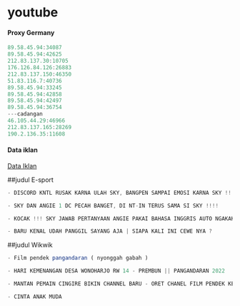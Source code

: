 # youtube


#### Proxy Germany
```js
89.58.45.94:34087
89.58.45.94:42625
212.83.137.30:10705
176.126.84.126:26883
212.83.137.150:46350
51.83.116.7:40736
89.58.45.94:33245
89.58.45.94:42858
89.58.45.94:42497
89.58.45.94:36754
---cadangan
46.105.44.29:46966
212.83.137.165:28269
190.2.136.35:11608
```

#### Data iklan
[Data Iklan](https://www.prepostseo.com/tool/fake-address-generator)

##judul E-sport

```js
- DISCORD KNTL RUSAK KARNA ULAH SKY, BANGPEN SAMPAI EMOSI KARNA SKY !!!
```
```js
- SKY DAN ANGIE 1 DC PECAH BANGET, DI NT-IN TERUS SAMA SI SKY !!!!
```
```js
- KOCAK !!! SKY JAWAB PERTANYAAN ANGIE PAKAI BAHASA INGGRIS AUTO NGAKAK 1 DISCORD
```
```js
- BARU KENAL UDAH PANGGIL SAYANG AJA | SIAPA KALI INI CEWE NYA ?
```


##judul Wikwik
```js
- Film pendek pangandaran ( nyonggah gabah )
```
```js
- HARI KEMENANGAN DESA WONOHARJO RW 14 - PREMBUN || PANGANDARAN 2022
```
```js
- MANTAN PEMAIN CINGIRE BIKIN CHANNEL BARU - ORET CHANEL FILM PENDEK KEBUMEN - SAINGAN APA GAK ??
```
```js
- CINTA ANAK MUDA
```

